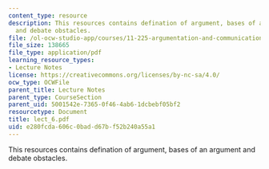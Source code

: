 ```yaml
---
content_type: resource
description: This resources contains defination of argument, bases of an argument
  and debate obstacles.
file: /ol-ocw-studio-app/courses/11-225-argumentation-and-communication-fall-2006/e280fcda606c0badd67bf52b240a55a1_lect_6.pdf
file_size: 138665
file_type: application/pdf
learning_resource_types:
- Lecture Notes
license: https://creativecommons.org/licenses/by-nc-sa/4.0/
ocw_type: OCWFile
parent_title: Lecture Notes
parent_type: CourseSection
parent_uid: 5001542e-7365-0f46-4ab6-1dcbebf05bf2
resourcetype: Document
title: lect_6.pdf
uid: e280fcda-606c-0bad-d67b-f52b240a55a1
---
```

This resources contains defination of argument, bases of an argument and debate obstacles.
